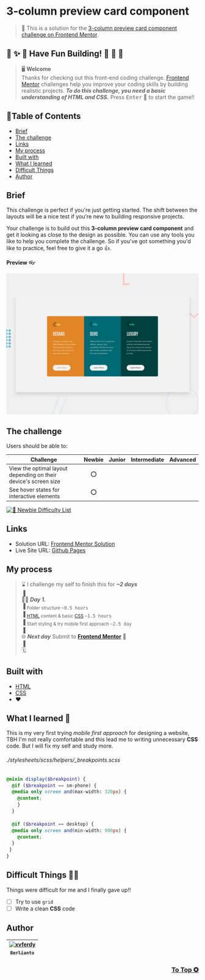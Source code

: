 # 3-column preview card component

> 🔖 This is a solution for the [3-column preview card component challenge on Frontend Mentor](https://www.frontendmentor.io/challenges/3column-preview-card-component-pH92eAR2-).

## 🌈 ✨ 🎉 Have Fun Building! 🚀 🎊 🎈
> 🖥️ **Welcome** <br>
> Thanks for checking out this front-end coding challenge.
[Frontend Mentor](https://www.frontendmentor.io) challenges help you improve your coding skills by building realistic projects.
***To do this challenge, you need a basic understanding of HTML and CSS.*** Press <kbd>Enter</kbd> 🚀 to start the game!!

## 📍Table of Contents
- [Brief](#brief)
- [The challenge](#the-challenge)
- [Links](#links)
- [My process](#my-process)
- [Built with](#built-with)
- [What I learned](#what-i-learned-)
- [Difficult Things](#difficult-things-)
- [Author](#author)

## Brief
This challenge is perfect if you're just getting started. The shift between the layouts will be a nice test if you're new to building responsive projects.

Your challenge is to build out this **3-column preview card component** and get it looking as close to the design as possible. You can use any tools you like to help you complete the challenge. So if you've got something you'd like to practice, feel free to give it a go 👍.

**Preview** :eyeglasses:

![Design preview for the 3-column preview card component coding challenge](./design/desktop-preview.jpg)

## The challenge 
Users should be able to:
  
| Challenge | Newbie | Junior | Intermediate | Advanced |
| --- | :---: | :---: | :---: | :---: |
| View the optimal layout depending on their device's screen size | ⭕ |  |  |  |
| See hover states for interactive elements | ⭕ |  |  |  |

[![🐬 Newbie Difficulty List](https://img.shields.io/badge/Difficulty-Newbie-3F54A3?style=for-the-badge&logo=frontendmentor "Newbie Difficulty")](https://www.frontendmentor.io/challenges?difficulties=1)

## Links
- Solution URL: [Frontend Mentor Solution]()
- Live Site URL: [Github Pages]()

## My process
> ⌛ I challenge my self to finish this for ***~2 days*** <br>
> ▐ <br>
> 🧑‍💻 ***Day 1.*** <br>
> ▐ <sub>Folder structure <kbd>~0.5 hours</kbd></sub> <br>
> ▐ <sub>[HTML](https://developer.mozilla.org/en-US/docs/Web/HTML) content & basic [CSS](https://developer.mozilla.org/en-US/docs/Web/CSS) <kbd>~1.5 hours</kbd></sub> <br>
> ▐ <sub>Start styling & try mobile first approach <kbd>~2.5 day</kbd></sub> <br>
> ▐ <br>
> 🌐 ***Next day*** Submit to [**Frontend Mentor**](https://www.frontendmentor.io "Solution") 🚩 <br>
> ▐ <br>
> 🗓️ 

## Built with
- [HTML](https://developer.mozilla.org/en-US/docs/Web/HTML "developer.mozilla")
- [CSS](https://www.w3.org/Style/CSS/Overview.en.html "W3C")
- ❤️

## What I learned 🥳
This is my very first trying _mobile first approach_ for designing a website, TBH I'm not really comfortable and this lead me to writing unnecessary **CSS** code. But I will fix my self and study more.

###### ./stylesheets/scss/helpers/\_breakpoints.scss
```scss
@mixin display($breakpoint) {
  @if ($breakpoint == sm-phone) {
  @media only screen and(max-width: 320px) {
    @content;
    }
  }

  @if ($breakpoint == desktop) {
  @media only screen and(min-width: 900px) {
    @content;
  }
 }
}
```

## Difficult Things 😵‍💫
Things were difficult for me and I finally gave up‼️
- [ ] Try to use `grid`
- [ ] Write a clean **CSS** code

## Author
| [<img src="https://avatars.githubusercontent.com/u/47988956?v=4" alt="xvferdy" width="100px"/><br><sub><samp>Berlianto</samp></sub>](https://github.com/xvferdy)  |
|:---:|

<h3 align="right">
      <a href="https://github.com/xvferdy/fem-3-column-preview-card-component/tree/04-documentation#readme">To Top ✪</a>
</h3>
